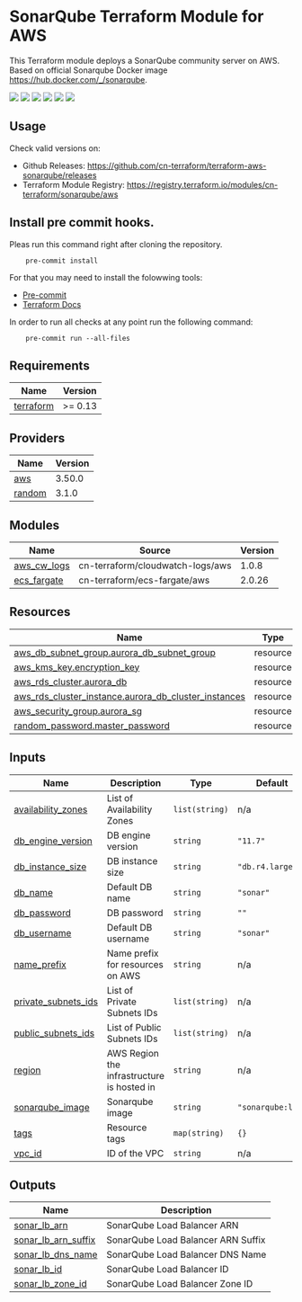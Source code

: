 # SonarQube Terraform Module for AWS #

This Terraform module deploys a SonarQube community server on AWS. Based on official Sonarqube Docker image <https://hub.docker.com/_/sonarqube>.

[![](https://github.com/cn-terraform/terraform-aws-sonarqube/workflows/terraform/badge.svg)](https://github.com/cn-terraform/terraform-sonarqube/actions?query=workflow%3Aterraform)
[![](https://img.shields.io/github/license/cn-terraform/terraform-aws-sonarqube)](https://github.com/cn-terraform/terraform-aws-sonarqube)
[![](https://img.shields.io/github/issues/cn-terraform/terraform-aws-sonarqube)](https://github.com/cn-terraform/terraform-aws-sonarqube)
[![](https://img.shields.io/github/issues-closed/cn-terraform/terraform-aws-sonarqube)](https://github.com/cn-terraform/terraform-aws-sonarqube)
[![](https://img.shields.io/github/languages/code-size/cn-terraform/terraform-aws-sonarqube)](https://github.com/cn-terraform/terraform-aws-sonarqube)
[![](https://img.shields.io/github/repo-size/cn-terraform/terraform-aws-sonarqube)](https://github.com/cn-terraform/terraform-aws-sonarqube)

## Usage

Check valid versions on:
* Github Releases: <https://github.com/cn-terraform/terraform-aws-sonarqube/releases>
* Terraform Module Registry: <https://registry.terraform.io/modules/cn-terraform/sonarqube/aws>

## Install pre commit hooks.

Pleas run this command right after cloning the repository.

        pre-commit install

For that you may need to install the folowwing tools:
* [Pre-commit](https://pre-commit.com/) 
* [Terraform Docs](https://terraform-docs.io/)

In order to run all checks at any point run the following command:

        pre-commit run --all-files

<!-- BEGINNING OF PRE-COMMIT-TERRAFORM DOCS HOOK -->
## Requirements

| Name | Version |
|------|---------|
| <a name="requirement_terraform"></a> [terraform](#requirement\_terraform) | >= 0.13 |

## Providers

| Name | Version |
|------|---------|
| <a name="provider_aws"></a> [aws](#provider\_aws) | 3.50.0 |
| <a name="provider_random"></a> [random](#provider\_random) | 3.1.0 |

## Modules

| Name | Source | Version |
|------|--------|---------|
| <a name="module_aws_cw_logs"></a> [aws\_cw\_logs](#module\_aws\_cw\_logs) | cn-terraform/cloudwatch-logs/aws | 1.0.8 |
| <a name="module_ecs_fargate"></a> [ecs\_fargate](#module\_ecs\_fargate) | cn-terraform/ecs-fargate/aws | 2.0.26 |

## Resources

| Name | Type |
|------|------|
| [aws_db_subnet_group.aurora_db_subnet_group](https://registry.terraform.io/providers/hashicorp/aws/latest/docs/resources/db_subnet_group) | resource |
| [aws_kms_key.encryption_key](https://registry.terraform.io/providers/hashicorp/aws/latest/docs/resources/kms_key) | resource |
| [aws_rds_cluster.aurora_db](https://registry.terraform.io/providers/hashicorp/aws/latest/docs/resources/rds_cluster) | resource |
| [aws_rds_cluster_instance.aurora_db_cluster_instances](https://registry.terraform.io/providers/hashicorp/aws/latest/docs/resources/rds_cluster_instance) | resource |
| [aws_security_group.aurora_sg](https://registry.terraform.io/providers/hashicorp/aws/latest/docs/resources/security_group) | resource |
| [random_password.master_password](https://registry.terraform.io/providers/hashicorp/random/latest/docs/resources/password) | resource |

## Inputs

| Name | Description | Type | Default | Required |
|------|-------------|------|---------|:--------:|
| <a name="input_availability_zones"></a> [availability\_zones](#input\_availability\_zones) | List of Availability Zones | `list(string)` | n/a | yes |
| <a name="input_db_engine_version"></a> [db\_engine\_version](#input\_db\_engine\_version) | DB engine version | `string` | `"11.7"` | no |
| <a name="input_db_instance_size"></a> [db\_instance\_size](#input\_db\_instance\_size) | DB instance size | `string` | `"db.r4.large"` | no |
| <a name="input_db_name"></a> [db\_name](#input\_db\_name) | Default DB name | `string` | `"sonar"` | no |
| <a name="input_db_password"></a> [db\_password](#input\_db\_password) | DB password | `string` | `""` | no |
| <a name="input_db_username"></a> [db\_username](#input\_db\_username) | Default DB username | `string` | `"sonar"` | no |
| <a name="input_name_prefix"></a> [name\_prefix](#input\_name\_prefix) | Name prefix for resources on AWS | `string` | n/a | yes |
| <a name="input_private_subnets_ids"></a> [private\_subnets\_ids](#input\_private\_subnets\_ids) | List of Private Subnets IDs | `list(string)` | n/a | yes |
| <a name="input_public_subnets_ids"></a> [public\_subnets\_ids](#input\_public\_subnets\_ids) | List of Public Subnets IDs | `list(string)` | n/a | yes |
| <a name="input_region"></a> [region](#input\_region) | AWS Region the infrastructure is hosted in | `string` | n/a | yes |
| <a name="input_sonarqube_image"></a> [sonarqube\_image](#input\_sonarqube\_image) | Sonarqube image | `string` | `"sonarqube:lts"` | no |
| <a name="input_tags"></a> [tags](#input\_tags) | Resource tags | `map(string)` | `{}` | no |
| <a name="input_vpc_id"></a> [vpc\_id](#input\_vpc\_id) | ID of the VPC | `string` | n/a | yes |

## Outputs

| Name | Description |
|------|-------------|
| <a name="output_sonar_lb_arn"></a> [sonar\_lb\_arn](#output\_sonar\_lb\_arn) | SonarQube Load Balancer ARN |
| <a name="output_sonar_lb_arn_suffix"></a> [sonar\_lb\_arn\_suffix](#output\_sonar\_lb\_arn\_suffix) | SonarQube Load Balancer ARN Suffix |
| <a name="output_sonar_lb_dns_name"></a> [sonar\_lb\_dns\_name](#output\_sonar\_lb\_dns\_name) | SonarQube Load Balancer DNS Name |
| <a name="output_sonar_lb_id"></a> [sonar\_lb\_id](#output\_sonar\_lb\_id) | SonarQube Load Balancer ID |
| <a name="output_sonar_lb_zone_id"></a> [sonar\_lb\_zone\_id](#output\_sonar\_lb\_zone\_id) | SonarQube Load Balancer Zone ID |
<!-- END OF PRE-COMMIT-TERRAFORM DOCS HOOK -->
